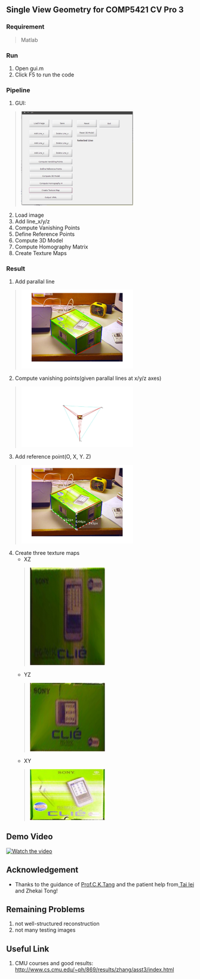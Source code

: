 ## Single View Geometry for COMP5421 CV Pro 3
### Requirement
> Matlab

### Run
1. Open gui.m
2. Click F5 to run the code

### Pipeline
1. GUI:
> <img src="result/gui.png" width=300>
2. Load image
3. Add line_x/y/z
4. Compute Vanishing Points
5. Define Reference Points
6. Compute 3D Model
7. Compute Homography Matrix
8. Create Texture Maps

### Result
1. Add parallal line
> <img src="result/para_line.jpg" width=300>
2. Compute vanishing points(given parallal lines at x/y/z axes)
> <img src="result/box_sample_vanish_point.jpg" width=300>
3. Add reference point(O, X, Y. Z)
> <img src="result/reference_point.jpg" width=300>
4. Create three texture maps
    - XZ
    > <img src="result/box_sample_1.png" width=200>
    - YZ
    > <img src="result/box_sample_2.png" width=200>
    - XY
    > <img src="result/box_sample_3.png" width=200>

## Demo Video
[![Watch the video](https://raw.github.com/GabLeRoux/WebMole/master/ressources/WebMole_Youtube_Video.png)](https://youtu.be/yMn7MwHfUwQ)

## Acknowledgement
- Thanks to the guidance of <a href="http://www.cs.ust.hk/~cktang/bio-sketch-review.htm">Prof.C.K.Tang</a> and the patient help from<a href="https://tailei.ram-lab.com/"> Tai lei</a> and Zhekai Tong!

## Remaining Problems
1. not well-structured reconstruction
2. not many testing images

## Useful Link
1. CMU courses and good results: http://www.cs.cmu.edu/~ph/869/results/zhang/asst3/index.html